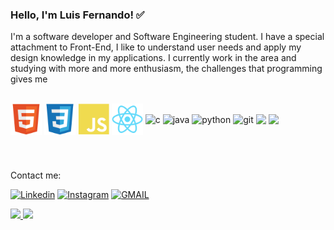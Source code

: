 
### Hello, I'm Luis Fernando! ✅
I'm a software developer and Software Engineering student. I have a special attachment to Front-End, I like to understand user needs and apply my design knowledge in my applications. I currently work in the area and studying with more and more enthusiasm, the challenges that programming gives me

<div style="display: inline_block"> <br/>
    <img align="center" alt="html5" src="https://raw.githubusercontent.com/devicons/devicon/master/icons/html5/html5-original.svg" width="50" height="alto">
    <img align="center" alt="css" src="https://raw.githubusercontent.com/devicons/devicon/master/icons/css3/css3-original.svg" width="50" height="alto">
    <img align="center" alt="javascript" src="https://raw.githubusercontent.com/devicons/devicon/master/icons/javascript/javascript-plain.svg" width="50" height="alto">
    <img align="center" alt="react" src="https://raw.githubusercontent.com/devicons/devicon/master/icons/react/react-original.svg" width="50" height="alto">
    <img align="center" alt="c" src="https://cdn.jsdelivr.net/gh/devicons/devicon/icons/c/c-original.svg" width="50" height="alto">
    <img align="center" alt="java" src="https://cdn.jsdelivr.net/gh/devicons/devicon/icons/java/java-original-wordmark.svg" width="50" height="alto">
    <img align="center" alt="python" src="https://cdn.jsdelivr.net/gh/devicons/devicon/icons/python/python-original.svg" width="50" height="alto">
    <img align="center" alt="git" src="https://cdn.jsdelivr.net/gh/devicons/devicon/icons/git/git-original.svg" width="50" height="alto">
    <img align="center" src="https://cdn.jsdelivr.net/gh/devicons/devicon/icons/typescript/typescript-original.svg" width="50" height="alto">
    <img align="center" src="https://cdn.jsdelivr.net/gh/devicons/devicon/icons/figma/figma-original.svg" width="50" height="alto">
          
</div> <br/> 

#

Contact me:


[![Linkedin](https://img.shields.io/badge/LinkedIn-0077B5?style=for-the-badge&logo=linkedin&logoColor=white)](https://www.linkedin.com/in/luis-fernando-ribeiro-honorato-048051247/)
[![Instagram](https://img.shields.io/badge/Instagram-E4405F?style=for-the-badge&logo=instagram&logoColor=white)](https://www.instagram.com/luisfernando_designer_/?hl=pt-br)
[![GMAIL](https://img.shields.io/badge/Gmail-D14836?style=for-the-badge&logo=gmail&logoColor=white)](https://mail.google.com/mail/u/2/#inbox?compose=GTvVlcSHwfTCKklrPklTDQxFWThptDJfZRzDgkmWBRVZCnLwCJVlfvXjsKGGkwzBlxwTRWMFzSgzn)

<div>
  <a href="https://github.com/Luis-softdev">
   <img height="180em" src="https://github-readme-stats.vercel.app/api/top-langs/?username=Luis-softdev&layout=compact&langs_count=7&theme=dracula"/>
  <img height="180em" src="https://github-readme-stats.vercel.app/api?username=Luis-softdev&show_icons=true&theme=dracula&include_all_commits=true&count_private=true"/>
</div>

